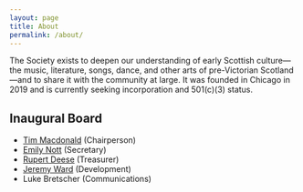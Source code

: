 ```yaml
---
layout: page
title: About
permalink: /about/
---
```


The Society exists to deepen our understanding of early Scottish culture—the music, literature, songs, dance, and other arts of
pre-Victorian Scotland—and to share it with the community at large. It was founded in Chicago in 2019 and is currently
seeking incorporation and 501(c)(3) status.

## Inaugural Board

* [Tim Macdonald](http://www.tsmacdonald.com) (Chairperson)
* [Emily Nott](https://www.emilynottmusic.com/) (Secretary) <!--THE KING-->
* [Rupert Deese](http://www.d2ese.com/) (Treasurer)
* [Jeremy Ward](http://timandjeremy.com/) (Development)
* Luke Bretscher (Communications)

